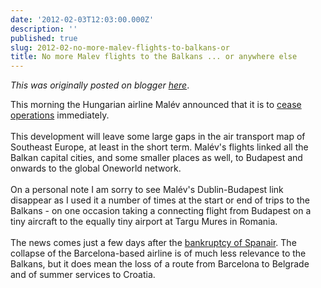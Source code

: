 ```yaml
---
date: '2012-02-03T12:03:00.000Z'
description: ''
published: true
slug: 2012-02-no-more-malev-flights-to-balkans-or
title: No more Malev flights to the Balkans ... or anywhere else
---
```


*This was originally posted on blogger [here](https://blog.balkanology.com/2012/02/no-more-malev-flights-to-balkans-or.html)*.

This morning the Hungarian airline Malév announced that it is to <a href="http://www.bbc.co.uk/news/business-16866872">cease operations</a> immediately. <br />
<br />
This development will leave some large gaps in the air transport map of Southeast Europe, at least in the short term. Malév's flights linked all the Balkan capital cities, and some smaller places as well, to Budapest and onwards to the global Oneworld network. <br />
<br />
On a personal note I am sorry to see Malév's Dublin-Budapest link disappear as I used it a number of times at the start or end of trips to the Balkans - on one occasion taking a connecting flight from Budapest on a tiny aircraft to the equally tiny airport at Targu Mures in Romania.<br />
<br />
The news comes just a few days after the <a href="http://www.bbc.co.uk/news/business-16787761">bankruptcy of Spanair</a>. The collapse of the Barcelona-based airline is of much less relevance to the Balkans, but it does mean the loss of a route from Barcelona to Belgrade and of summer services to Croatia.